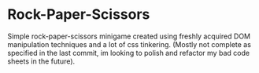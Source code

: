 <h1>Rock-Paper-Scissors</h1>
Simple rock-paper-scissors minigame created using freshly acquired DOM manipulation techniques and a lot of css tinkering.
(Mostly not complete as specified in the last commit, im looking to polish and refactor my bad code sheets in the future).
